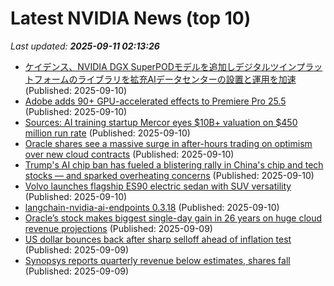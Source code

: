 # Latest NVIDIA News (top 10)
_Last updated: **2025-09-11 02:13:26**_

- [ケイデンス、NVIDIA DGX SuperPODモデルを追加しデジタルツインプラットフォームのライブラリを拡充AIデータセンターの設置と運用を加速](https://prtimes.jp/main/html/rd/p/000000014.000157775.html) (Published: 2025-09-10)
- [Adobe adds 90+ GPU-accelerated effects to Premiere Pro 25.5](https://www.notebookcheck.net/Adobe-adds-90-GPU-accelerated-effects-to-Premiere-Pro-25-5.1110697.0.html) (Published: 2025-09-10)
- [Sources: AI training startup Mercor eyes $10B+ valuation on $450 million run rate](https://techcrunch.com/2025/09/09/sources-ai-training-startup-mercor-eyes-10b-valuation-on-450-million-run-rate/) (Published: 2025-09-10)
- [Oracle shares see a massive surge in after-hours trading on optimism over new cloud contracts](https://www.businessinsider.com/oracle-shares-surge-on-cloud-infrastructure-contracts-optimism-earnings-2025-9) (Published: 2025-09-10)
- [Trump's AI chip ban has fueled a blistering rally in China's chip and tech stocks — and sparked overheating concerns](https://www.businessinsider.com/trump-nvidia-ai-chip-ban-china-chip-tech-stock-overheating-2025-9) (Published: 2025-09-10)
- [Volvo launches flagship ES90 electric sedan with SUV versatility](https://newatlas.com/automotive/volvo-es90-electric/) (Published: 2025-09-10)
- [langchain-nvidia-ai-endpoints 0.3.18](https://pypi.org/project/langchain-nvidia-ai-endpoints/0.3.18/) (Published: 2025-09-10)
- [Oracle’s stock makes biggest single-day gain in 26 years on huge cloud revenue projections](https://siliconangle.com/2025/09/09/oracles-stock-makes-biggest-single-day-gain-26-years-huge-cloud-revenue-projections/) (Published: 2025-09-09)
- [US dollar bounces back after sharp selloff ahead of inflation test](https://biztoc.com/x/1f922f78ee5042a9) (Published: 2025-09-09)
- [Synopsys reports quarterly revenue below estimates, shares fall](https://biztoc.com/x/78a1f3feee940525) (Published: 2025-09-09)
